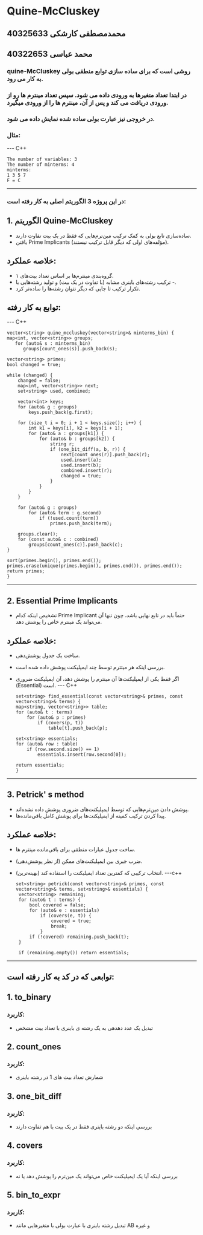 # Quine-McCluskey
## محمدمصطفی کارشکی  40325633
## محمد عباسی  40322653
### quine-McCluskey روشی است که برای ساده سازی توابع منطقی بولی به کار می رود.
### در ابتدا تعداد متغیرها به ورودی داده می شود. سپس تعداد مینترم ها رو از ورودی دریافت می کند و پس از آن، مینترم ها را از ورودی میگیرد.
### در خروجی نیز عبارت بولی ساده شده نمایش داده می شود.
### مثال:
--- C++

    The number of variables: 3
    The number of minterms: 4
    minterms:
    1 3 5 7
    F = C
    
---
### در این پروژه 3 الگوریتم اصلی به کار رفته است:
## 1. الگوریتم Quine-McCluskey
 * ساده‌سازی تابع بولی به کمک ترکیب مین‌ترم‌هایی که فقط در یک بیت تفاوت دارند.
 * یافتن Prime Implicants (مؤلفه‌های اولی که دیگر قابل ترکیب نیستند).
## خلاصه عملکرد:
 + گروه‌بندی مینترم‌ها بر اساس تعداد بیت‌های ۱.
 + ترکیب رشته‌های باینری مشابه (با تفاوت در یک بیت) و تولید رشته‌هایی با -.
 + تکرار ترکیب تا جایی که دیگر نتوان رشته‌ها را ساده‌تر کرد.
## توابع به کار رفته:
--- C++

    vector<string> quine_mccluskey(vector<string>& minterms_bin) {
    map<int, vector<string>> groups;
       for (auto& s : minterms_bin)
          groups[count_ones(s)].push_back(s);

    vector<string> primes;
    bool changed = true;

    while (changed) {
        changed = false;
        map<int, vector<string>> next;
        set<string> used, combined;

        vector<int> keys;
        for (auto& g : groups)
            keys.push_back(g.first);

        for (size_t i = 0; i + 1 < keys.size(); i++) {
            int k1 = keys[i], k2 = keys[i + 1];
            for (auto& a : groups[k1]) {
                for (auto& b : groups[k2]) {
                    string r;
                    if (one_bit_diff(a, b, r)) {
                        next[count_ones(r)].push_back(r);
                        used.insert(a);
                        used.insert(b);
                        combined.insert(r);
                        changed = true;
                    }
                }
            }
        }

        for (auto& g : groups)
            for (auto& term : g.second)
                if (!used.count(term))
                    primes.push_back(term);

        groups.clear();
        for (const auto& c : combined)
            groups[count_ones(c)].push_back(c);
    }

    sort(primes.begin(), primes.end());
    primes.erase(unique(primes.begin(), primes.end()), primes.end());
    return primes;
    }

---
## 2. Essential Prime Implicants
 + تشخیص اینکه کدام Prime Implicant حتماً باید در تابع نهایی باشد، چون تنها آن می‌تواند یک مینترم خاص را پوشش دهد.
## خلاصه عملکرد:
 + ساخت یک جدول پوشش‌دهی.
 + بررسی اینکه هر ‌میتترم توسط چند ایمپلیکنت پوشش داده شده است.
 + اگر فقط یکی از ایمپلیکنت‌ها آن مینترم را پوشش دهد، آن ایمپلیکنت ضروری (Essential) است.
--- C++
   
       set<string> find_essential(const vector<string>& primes, const vector<string>& terms) {
       map<string, vector<string>> table;
       for (auto& t : terms)
           for (auto& p : primes)
               if (covers(p, t))
                   table[t].push_back(p);
   
       set<string> essentials;
       for (auto& row : table)
           if (row.second.size() == 1)
               essentials.insert(row.second[0]);
   
       return essentials;
       }

---
## 3. Petrick' s method
 + پوشش دادن مین‌ترم‌هایی که توسط ایمپلیکنت‌های ضروری پوشش داده نشده‌اند.
 + پیدا کردن ترکیب کمینه از ایمپلیکنت‌ها برای پوشش کامل باقی‌مانده‌ها.
## خلاصه عملکرد:
 + ساخت جدول عبارات منطقی برای باقی‌مانده مینترم ها.
 + ضرب جبری بین ایمپلیکنت‌های ممکن (از نظر پوشش‌دهی).
 + انتخاب ترکیبی که کمترین تعداد ایمپلیکنت را استفاده کند (بهینه‌ترین).
---c++
   
       set<string> petrick(const vector<string>& primes, const vector<string>& terms, set<string>& essentials) {
        vector<string> remaining;
        for (auto& t : terms) {
            bool covered = false;
            for (auto& e : essentials)
                if (covers(e, t)) {
                    covered = true;
                    break;
                }
            if (!covered) remaining.push_back(t);
        }
    
        if (remaining.empty()) return essentials;
       
---

## توابعی که در کد به کار رفته است:

## 1. to_binary
### کاربرد:
 + تبدیل یک عدد دهدهی به یک رشته ی باینری با تعداد بیت مشخص

## 2. count_ones
### کاربرد:
 + شمارش تعداد بیت های 1 در رشته باینری
## 3. one_bit_diff
### کاربرد:
 + بررسی اینکه دو رشته باینری فقط در یک بیت با هم تفاوت دارند
## 4. covers
### کاربرد:
 + بررسی اینکه آیا یک ایمپلیکنت خاص می‌تواند یک مین‌ترم را پوشش دهد یا نه
## 5. bin_to_expr
### کاربرد:
 + تبدیل رشته باینری با عبارت بولی با متغیرهایی مانند AB و غیره
